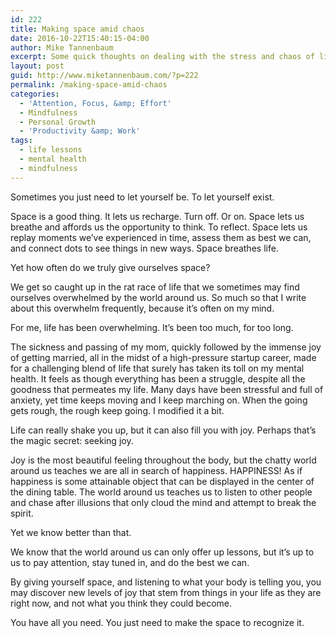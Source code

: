 ```yaml
---
id: 222
title: Making space amid chaos
date: 2016-10-22T15:40:15-04:00
author: Mike Tannenbaum
excerpt: Some quick thoughts on dealing with the stress and chaos of life
layout: post
guid: http://www.miketannenbaum.com/?p=222
permalink: /making-space-amid-chaos
categories:
  - 'Attention, Focus, &amp; Effort'
  - Mindfulness
  - Personal Growth
  - 'Productivity &amp; Work'
tags:
  - life lessons
  - mental health
  - mindfulness
---
```

Sometimes you just need to let yourself be. To let yourself exist.

Space is a good thing. It lets us recharge. Turn off. Or on. Space lets us breathe and affords us the opportunity to think. To reflect. Space lets us replay moments we’ve experienced in time, assess them as best we can, and connect dots to see things in new ways. Space breathes life.

Yet how often do we truly give ourselves space?

We get so caught up in the rat race of life that we sometimes may find ourselves overwhelmed by the world around us. So much so that I write about this overwhelm frequently, because it’s often on my mind.

For me, life has been overwhelming. It’s been too much, for too long.

The sickness and passing of my mom, quickly followed by the immense joy of getting married, all in the midst of a high-pressure startup career, made for a challenging blend of life that surely has taken its toll on my mental health. It feels as though everything has been a struggle, despite all the goodness that permeates my life. Many days have been stressful and full of anxiety, yet time keeps moving and I keep marching on. When the going gets rough, the rough keep going. I modified it a bit.

Life can really shake you up, but it can also fill you with joy. Perhaps that’s the magic secret: seeking joy.

Joy is the most beautiful feeling throughout the body, but the chatty world around us teaches we are all in search of happiness. HAPPINESS! As if happiness is some attainable object that can be displayed in the center of the dining table. The world around us teaches us to listen to other people and chase after illusions that only cloud the mind and attempt to break the spirit.

Yet we know better than that.

We know that the world around us can only offer up lessons, but it’s up to us to pay attention, stay tuned in, and do the best we can.

By giving yourself space, and listening to what your body is telling you, you may discover new levels of joy that stem from things in your life as they are right now, and not what you think they could become.

You have all you need. You just need to make the space to recognize it.
